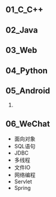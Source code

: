 ## 01_C_C++

## 02_Java

## 03_Web

## 04_Python

## 05_Android

1. 

## 06_WeChat



- 面向对象
- SQL语句
- JDBC
- 多线程
- 文件IO
- 网络编程
- Servlet
- Spring